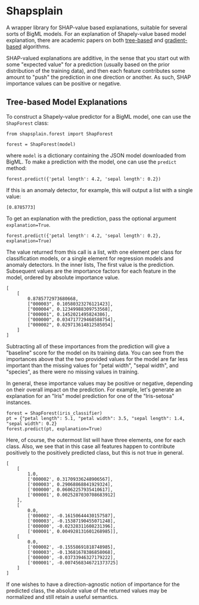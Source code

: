 # Shapsplain

A wrapper library for SHAP-value based explanations, suitable for
several sorts of BigML models.  For an explanation of Shapely-value
based model explanation, there are academic papers on both
[tree-based](https://arxiv.org/abs/1802.03888) and
[gradient-based](https://arxiv.org/abs/1703.01365) algorithms.

SHAP-valued explanations are additive, in the sense that you start out
with some "expected value" for a prediction (usually based on the
prior distribution of the training data), and then each feature
contributes some amount to "push" the prediction in one direction or
another.  As such, SHAP importance values can be positive or negative.

## Tree-based Model Explanations

To construct a Shapely-value predictor for a BigML model, one can use
the `ShapForest` class:

```
from shapsplain.forest import ShapForest

forest = ShapForest(model)
```

where `model` is a dictionary containing the JSON model downloaded
from BigML.  To make a prediction with the model, one can use the
`predict` method:

```
forest.predict({'petal length': 4.2, 'sepal length': 0.2})
```

If this is an anomaly detector, for example, this will output a list
with a single value:

```
[0.8785773]
```

To get an explanation with the prediction, pass the optional argument
`explanation=True`.


```
forest.predict({'petal length': 4.2, 'sepal length': 0.2}, explanation=True)
```

The value returned from this call is a list, with one element per
class for classification models, or a single element for regression
models and anomaly detectors.  In the inner lists, The first value is
the prediction.  Subsequent values are the importance factors for each
feature in the model, ordered by absolute importance value.

```
[
    [
        0.8785772973680668,
        ["000003", 0.10580323276121423],
        ["000004", 0.12349988309753568],
        ["000001", 0.1452021495824386],
        ["000000", 0.034717729468588754],
        ["000002", 0.029713614812585054]
    ]
]
```

Subtracting all of these importances from the prediction will give a
"baseline" score for the model on its training data.  You can see from
the importances above that the two provided values for the model are
far less important than the missing values for "petal width", "sepal
width", and "species", as there were no missing values in training.

In general, these importance values may be positive or negative,
depending on their overall impact on the prediction.  For example,
let's generate an explanation for an "Iris" model prediction for one of
the "Iris-setosa" instances.

```
forest = ShapForest(iris_classifier)
pt = {"petal length": 5.1, "petal width": 3.5, "sepal length": 1.4, "sepal width": 0.2}
forest.predict(pt, explanation=True)
```

Here, of course, the outermost list will have three elements, one for
each class.  Also, we see that in this case all features happen to
contribute positively to the positively predicted class, but this is
not true in general.

```
[
    [
        1.0,
        ['000002', 0.31709336248906567],
        ['000003', 0.29068868841929324],
        ['000000', 0.06062257935410617],
        ['000001', 0.0025287030708683912]
    ],
    [
        0.0,
        ['000002', -0.16150644430157587],
        ['000003', -0.15387190455071248],
        ['000000', -0.02328311608231396],
        ['000001', 0.004928131601268985]],
    [
        0.0,
        ['000002', -0.15558691818748985],
        ['000003', -0.13681678386858068],
        ['000000', -0.03733946327179222],
        ['000001', -0.0074568346721373725]
    ]
]
```

If one wishes to have a direction-agnostic notion of importance for
the predicted class, the absolute value of the returned values may be
normalized and still retain a useful semantics.
